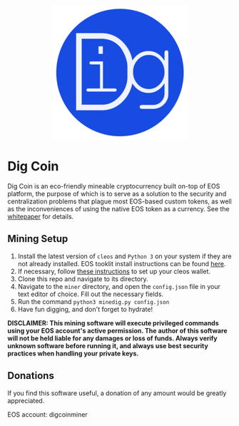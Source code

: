 <p align="center">
  <img src="logo/digcoinmed.png"/>
</p>

# Dig Coin
Dig Coin is an eco-friendly mineable cryptocurrency built on-top of EOS platform, the purpose of which is to serve as a solution to the security and centralization problems that plague most EOS-based custom tokens, as well as the inconveniences of using the native EOS token as a currency. See the [whitepaper](whitepaper.md) for details.

## Mining Setup
1. Install the latest version of `cleos` and `Python 3` on your system if they are not already installed. EOS tooklit install instructions can be found [here](https://developers.eos.io/eosio-home/docs/setting-up-your-environment).
2. If necessary, follow [these instructions](https://developers.eos.io/eosio-home/docs/wallets) to set up your cleos wallet.
3. Clone this repo and navigate to its directory.
4. Navigate to the `miner` directory, and open the `config.json` file in your text editor of choice. Fill out the necessary fields.
5. Run the command `python3 minedig.py config.json`
6. Have fun digging, and don't forget to hydrate! 

**DISCLAIMER: This mining software will execute privileged commands using your EOS account's active permission. The author of this software will not be held liable for any damages or loss of funds. Always verify unknown software before running it, and always use best security practices when handling your private keys.**

## Donations
If you find this software useful, a donation of any amount would be greatly appreciated.

EOS account: digcoinminer
